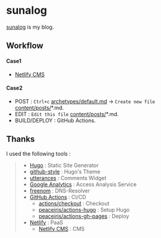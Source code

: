 # sunalog
[sunalog](https://ghsable.github.io/sunalog/) is my blog.

## Workflow
#### Case1
* [Netlify CMS](https://sunalog.netlify.app/admin/)

#### Case2
* POST : `Ctrl+c` [archetypes/default.md](https://github.com/ghsable/sunalog/blob/master/archetypes/default.md) -> `Create new file` [content/posts/](https://github.com/ghsable/sunalog/blob/master/content/posts/)\*.md.
* EDIT : `Edit this file` [content/posts/](https://github.com/ghsable/sunalog/blob/master/content/posts/)\*.md.
* BUILD/DEPLOY : GitHub Actions.

## Thanks
I used the following tools :
> * [Hugo](https://gohugo.io/) : Static Site Generator
> * [github-style](https://github.com/MeiK2333/github-style) : Hugo's Theme
> * [utterances](https://utteranc.es/) : Comments Widget
> * [Google Analytics](https://analytics.google.com/analytics/web/) : Access Analysis Service
> * [freenom](https://freenom.com) : DNS-Resolver
> * [GitHub Actions](https://github.co.jp/features/actions) : CI/CD
>   * [actions/checkout](https://github.com/actions/checkout) : Checkout
>   * [peaceiris/actions-hugo](https://github.com/peaceiris/actions-hugo) : Setup Hugo
>   * [peaceiris/actions-gh-pages](https://github.com/peaceiris/actions-gh-pages) : Deploy
> * [Netlify](https://www.netlify.com/) : PaaS
>   * [Netlify CMS](https://www.netlifycms.org/) : CMS
